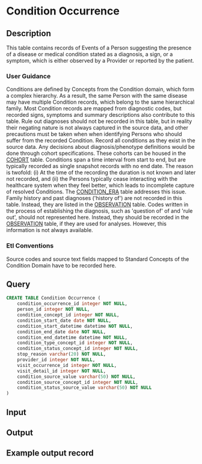 <!---->

# Condition Occurrence

## Description
This table contains records of Events of a Person suggesting the presence of a disease or medical condition stated as a diagnosis, a sign, or a symptom, which is either observed by a Provider or reported by the patient.

### User Guidance
Conditions are defined by Concepts from the Condition domain, which form a complex hierarchy. As a result, the same Person with the same disease may have multiple Condition records, which belong to the same hierarchical family. Most Condition records are mapped from diagnostic codes, but recorded signs, symptoms and summary descriptions also contribute to this table. Rule out diagnoses should not be recorded in this table, but in reality their negating nature is not always captured in the source data, and other precautions must be taken when when identifying Persons who should suffer from the recorded Condition. Record all conditions as they exist in the source data. Any decisions about diagnosis/phenotype definitions would be done through cohort specifications. These cohorts can be housed in the [COHORT](https://ohdsi.github.io/CommonDataModel/cdm531.html#payer_plan_period) table. Conditions span a time interval from start to end, but are typically recorded as single snapshot records with no end date. The reason is twofold: (i) At the time of the recording the duration is not known and later not recorded, and (ii) the Persons typically cease interacting with the healthcare system when they feel better, which leads to incomplete capture of resolved Conditions. The [CONDITION_ERA](https://ohdsi.github.io/CommonDataModel/cdm531.html#condition_era) table addresses this issue. Family history and past diagnoses ('history of') are not recorded in this table. Instead, they are listed in the [OBSERVATION](https://ohdsi.github.io/CommonDataModel/cdm531.html#observation) table. Codes written in the process of establishing the diagnosis, such as 'question of' of and 'rule out', should not represented here. Instead, they should be recorded in the [OBSERVATION](https://ohdsi.github.io/CommonDataModel/cdm531.html#observation) table, if they are used for analyses. However, this information is not always available.

### Etl Conventions
Source codes and source text fields mapped to Standard Concepts of the Condition Domain have to be recorded here.

## Query
```sql
CREATE TABLE Condition Occurrence (
	condition_occurrence_id integer NOT NULL,
	person_id integer NOT NULL,
	condition_concept_id integer NOT NULL,
	condition_start_date date NOT NULL,
	condition_start_datetime datetime NOT NULL,
	condition_end_date date NOT NULL,
	condition_end_datetime datetime NOT NULL,
	condition_type_concept_id integer NOT NULL,
	condition_status_concept_id integer NOT NULL,
	stop_reason varchar(20) NOT NULL,
	provider_id integer NOT NULL,
	visit_occurrence_id integer NOT NULL,
	visit_detail_id integer NOT NULL,
	condition_source_value varchar(50) NOT NULL,
	condition_source_concept_id integer NOT NULL,
	condition_status_source_value varchar(50) NOT NULL
)
```

## Input


## Output


## Example output record


